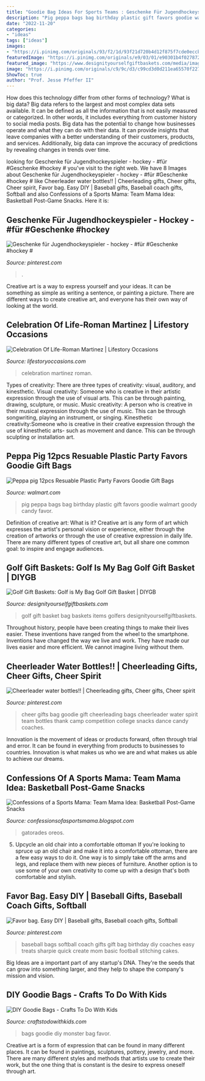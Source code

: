 ```yaml
---
title: "Goodie Bag Ideas For Sports Teams : Geschenke Für Jugendhockeyspieler"
description: "Pig peppa bags bag birthday plastic gift favors goodie walmart goody candy favor"
date: "2022-11-20"
categories:
- "ideas"
tags: ["ideas"]
images:
- "https://i.pinimg.com/originals/93/f2/1d/93f21d720b4d12f875f7cde0eccb170e.jpg"
featuredImage: "https://i.pinimg.com/originals/e9/03/01/e90301b4f027872cd596386611a94607.jpg"
featured_image: "https://www.designityourselfgiftbaskets.com/media/images/product_detail/GOLFISMYBAG.jpg"
image: "https://i.pinimg.com/originals/c9/9c/d3/c99cd3d0d211ea65570f227643314251.jpg"
ShowToc: true
author: "Prof. Jesse Pfeffer II"
---
```



How does this technology differ from other forms of technology?
What is big data? Big data refers to the largest and most complex data sets available. It can be defined as all the information that is not easily measured or categorized. In other words, it includes everything from customer history to social media posts.
Big data has the potential to change how businesses operate and what they can do with their data. It can provide insights that leave companies with a better understanding of their customers, products, and services. Additionally, big data can improve the accuracy of predictions by revealing changes in trends over time.

	

		
looking for Geschenke für Jugendhockeyspieler - hockey - #für #Geschenke #hockey # you've visit to the right web. We have 8 Images about Geschenke für Jugendhockeyspieler - hockey - #für #Geschenke #hockey # like Cheerleader water bottles!! | Cheerleading gifts, Cheer gifts, Cheer spirit, Favor bag. Easy DIY | Baseball gifts, Baseball coach gifts, Softball and also Confessions of a Sports Mama: Team Mama Idea: Basketball Post-Game Snacks. Here it is:
		
    
## Geschenke Für Jugendhockeyspieler - Hockey - #für #Geschenke #hockey #

<img loading=lazy src="https://i.pinimg.com/originals/93/f2/1d/93f21d720b4d12f875f7cde0eccb170e.jpg" onerror="this.onerror=null;this.src='https://tse3.mm.bing.net/th?id=OIP.PAtcQxlcoqHSAA_s4STc8gHaJ3&amp;pid=15.1';" alt="Geschenke für Jugendhockeyspieler - hockey - #für #Geschenke #hockey #">

_Source: pinterest.com_

>. 

	

Creative art is a way to express yourself and your ideas. It can be something as simple as writing a sentence, or painting a picture. There are different ways to create creative art, and everyone has their own way of looking at the world.

    
## Celebration Of Life-Roman Martinez | Lifestory Occasions

<img loading=lazy src="http://www.lifestoryoccasions.com/wp-content/uploads/2015/01/celebration-of-life-planner41-1024x683.jpg" onerror="this.onerror=null;this.src='https://tse2.mm.bing.net/th?id=OIP.Bbw6LdDOr0wqXjDh5Xv7PgHaE8&amp;pid=15.1';" alt="Celebration Of Life-Roman Martinez | Lifestory Occasions">

_Source: lifestoryoccasions.com_

>celebration martinez roman. 

	

Types of creativity: There are three types of creativity: visual, auditory, and kinesthetic.
Visual creativity: Someone who is creative in their artistic expression through the use of visual arts. This can be through painting, drawing, sculpture, or music. Music creativity: A person who is creative in their musical expression through the use of music. This can be through songwriting, playing an instrument, or singing. Kinesthetic creativity:Someone who is creative in their creative expression through the use of kinesthetic arts- such as movement and dance. This can be through sculpting or installation art.

    
## Peppa Pig 12pcs Resuable Plastic Party Favors Goodie Gift Bags

<img loading=lazy src="https://i5.walmartimages.com/asr/47a26ac6-fa0d-4c06-a8ef-ba0e6af63584_1.ca3396242f9206deed97ed5a1ccc36d9.jpeg" onerror="this.onerror=null;this.src='https://tse3.mm.bing.net/th?id=OIP.cB7cm2cPI0mmfRCTAwI4UwHaFj&amp;pid=15.1';" alt="Peppa pig 12pcs Resuable Plastic Party Favors Goodie Gift Bags">

_Source: walmart.com_

>pig peppa bags bag birthday plastic gift favors goodie walmart goody candy favor. 

	

Definition of creative art: What is it?
Creative art is any form of art which expresses the artist's personal vision or experience, either through the creation of artworks or through the use of creative expression in daily life. There are many different types of creative art, but all share one common goal: to inspire and engage audiences.

    
## Golf Gift Baskets: Golf Is My Bag Golf Gift Basket | DIYGB

<img loading=lazy src="https://www.designityourselfgiftbaskets.com/media/images/product_detail/GOLFISMYBAG.jpg" onerror="this.onerror=null;this.src='https://tse3.mm.bing.net/th?id=OIP.QI-4ZaiEvmvzHHbTpJHEKQHaHa&amp;pid=15.1';" alt="Golf Gift Baskets: Golf is My Bag Golf Gift Basket | DIYGB">

_Source: designityourselfgiftbaskets.com_

>golf gift basket bag baskets items golfers designityourselfgiftbaskets. 

	

Throughout history, people have been creating things to make their lives easier. These inventions have ranged from the wheel to the smartphone. Inventions have changed the way we live and work. They have made our lives easier and more efficient. We cannot imagine living without them.

    
## Cheerleader Water Bottles!! | Cheerleading Gifts, Cheer Gifts, Cheer Spirit

<img loading=lazy src="https://i.pinimg.com/originals/c9/9c/d3/c99cd3d0d211ea65570f227643314251.jpg" onerror="this.onerror=null;this.src='https://tse1.mm.bing.net/th?id=OIP.LtA5uJkvarCXkEmhNVjZqgHaJ4&amp;pid=15.1';" alt="Cheerleader water bottles!! | Cheerleading gifts, Cheer gifts, Cheer spirit">

_Source: pinterest.com_

>cheer gifts bag goodie gift cheerleading bags cheerleader water spirit team bottles thank camp competition college snacks dance candy coaches. 

	

Innovation is the movement of ideas or products forward, often through trial and error. It can be found in everything from products to businesses to countries. Innovation is what makes us who we are and what makes us able to achieve our dreams.

    
## Confessions Of A Sports Mama: Team Mama Idea: Basketball Post-Game Snacks

<img loading=lazy src="https://2.bp.blogspot.com/-5sEMaphkEz8/WJEJUTPNZVI/AAAAAAAAB90/cS6T4eklsQ4TRcqyFUZWLhsxRhs7KnaTACLcB/s1600/IMG_5023.JPG" onerror="this.onerror=null;this.src='https://tse4.mm.bing.net/th?id=OIP.TY4tOwZ_1n0IH4tH-uOkDgHaE7&amp;pid=15.1';" alt="Confessions of a Sports Mama: Team Mama Idea: Basketball Post-Game Snacks">

_Source: confessionsofasportsmama.blogspot.com_

>gatorades oreos. 

	

5. Upcycle an old chair into a comfortable ottoman
If you're looking to spruce up an old chair and make it into a comfortable ottoman, there are a few easy ways to do it. One way is to simply take off the arms and legs, and replace them with new pieces of furniture. Another option is to use some of your own creativity to come up with a design that's both comfortable and stylish.

    
## Favor Bag. Easy DIY | Baseball Gifts, Baseball Coach Gifts, Softball

<img loading=lazy src="https://i.pinimg.com/originals/e9/03/01/e90301b4f027872cd596386611a94607.jpg" onerror="this.onerror=null;this.src='https://tse1.mm.bing.net/th?id=OIP.1F8Ibm4Gw1qOZJHRlJzsTgHaJH&amp;pid=15.1';" alt="Favor bag. Easy DIY | Baseball gifts, Baseball coach gifts, Softball">

_Source: pinterest.com_

>baseball bags softball coach gifts gift bag birthday diy coaches easy treats sharpie quick create mom basic football stitching cakes. 

	

Big Ideas are a important part of any startup's DNA. They're the seeds that can grow into something larger, and they help to shape the company's mission and vision.

    
## DIY Goodie Bags - Crafts To Do With Kids

<img loading=lazy src="http://craftstodowithkids.com/wp-content/uploads/2014/04/Monster-bags-1024x671.jpg" onerror="this.onerror=null;this.src='https://tse3.mm.bing.net/th?id=OIP.7I8LE61IjnzQCFnoUq1ulwHaE2&amp;pid=15.1';" alt="DIY Goodie Bags - Crafts To Do With Kids">

_Source: craftstodowithkids.com_

>bags goodie diy monster bag favor. 

	

Creative art is a form of expression that can be found in many different places. It can be found in paintings, sculptures, pottery, jewelry, and more. There are many different styles and methods that artists use to create their work, but the one thing that is constant is the desire to express oneself through art.

